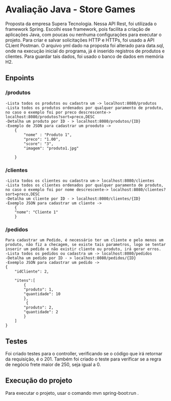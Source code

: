 # Avaliação Java - Store Games

Proposta da empresa Supera Tecnologia. 
Nessa API Rest, foi utilizada o framework Spring. Escolhi esse framework, pois facilita a criação de aplicações Java, com poucas ou nenhuma configurações para executar o projeto. Para criar e salvar solicitações HTTP e HTTPs, foi usado a API CLient Postman. 
O arquivo yml dado na proposta foi alterado para data.sql, onde na execução inicial do programa, já é inserido registros de produtos e clientes. Para guardar tais dados, foi usado o banco de dados em memória H2.


## Enpoints
### /produtos
    -Lista todos os produtos ou cadastra um -> localhost:8080/produtos
    -Lista todos os produtos ordenados por qualquer paramento de produto, no caso o exemplo foi por preco descrescente-> localhost:8080/produtos?sort=preco,DESC
    -Detalha um produto por ID - > localhost:8080/produtos/{ID}
    -Exemplo de JSON para cadastrar um prooduto -> 
        {
            "nome" : "Produto 1",
            "preco": "1.00",
            "score": "3",
            "imagem": "produto1.jpg"
        
        }
### /clientes
    -Lista todos os clientes ou cadastra um-> localhost:8080/clientes
    -Lista todos os clientes ordenados por qualquer paramento de produto, no caso o exemplo foi por nome descrescente-> localhost:8080/clientes?sort=preco,DESC
    -Detalha um cliente por ID - > localhost:8080/clientes/{ID}
    -Exemplo JSON para cadastrar um cliente -> 
        {
        "nome": "Cliente 1"
        }
### /pedidos
    Para cadastrar um Pedido, é necessário ter um cliente e pelo menos um produto, não fiz a checagem, se existe tais parametros, logo se tentar inserir um pedido e não existir cliente ou produto, irá gerar erros.
    -Lista todos os pedidos ou cadastra um -> localhost:8080/pedidos
    -Detalha um pedido por ID - > localhost:8080/pedidos/{ID}
    -Exemplo JSON para cadastrar um pedido -> 
    {
        "idCliente": 2,
        
        "itens":[
            {
            "produto": 1,
            "quantidade": 10
            },
             {
            "produto": 2,
            "quantidade": 2
            }
        ]
    }

## Testes
Foi criado testes para o controller, verificando se o código que irá retornar da requisição, é o 201. 
Também foi criado o teste para verificar se a regra de negócio frete maior de 250, seja igual a 0.

## Execução do projeto 
Para executar o projeto, usar o comando mvn spring-boot:run   .






    
    

